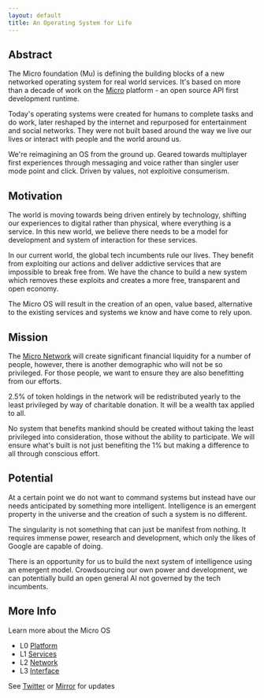 ```yaml
---
layout: default
title: An Operating System for Life
---
```


<div id="blurb">
<h2>Abstract</h2>
<p>The Micro foundation (Mu) is defining the building blocks of a new networked operating system for real world services.
It's based on more than a decade of work on the <a href="https://micro.dev">Micro</a> platform - an open source API first
development runtime.
</p>

<p>Today's operating systems were created for humans to complete tasks and do work, later reshaped by the internet and 
repurposed for entertainment and social networks. They were not built based around the way we live our lives or interact with people
and the world around us.
</p>

<p>We're reimagining an OS from the ground up. Geared towards multiplayer first experiences through messaging
and voice rather than singler user mode point and click. Driven by values, not exploitive consumerism.
</p>
</div>

<div id="blurb">
<h2>Motivation</h2>
<p>
The world is moving towards being driven entirely by technology, shifting our experiences to digital rather than 
physical, where everything is a service. In this new world, we believe there needs to be a model for development and system of interaction for 
these services.
</p>
<p>
In our current world, the global tech incumbents rule our lives.
They benefit from exploiting our actions and deliver addictive services that are impossible to break free from. We have the chance to 
build a new system which removes these exploits and creates a more free, transparent and open economy.
</p>
<p>
The Micro OS will result in the creation of an open, value based, alternative to the existing services and systems 
we know and have come to rely upon.
</p>
</div>

<div id="blurb">
<h2>Mission</h2>

<p>
The <a href="/network">Micro Network</a> will create significant financial liquidity for a number of people, however, there is another 
demographic who will not be so privileged. For those people, we want to ensure they are also benefitting from our efforts.
</p>

<p>
2.5% of token holdings in the network will be redistributed yearly to the least privileged by way of charitable donation. 
It will be a wealth tax applied to all.
</p>

<p>
No system that benefits mankind should be created without taking the least privileged into consideration, those without
the ability to participate. We will ensure what's built is not just benefiting the 1% but making a difference to all
through conscious effort.
</p>
</div>

<div id="blurb">
<h2>Potential</h2>
<p>
At a certain point we do not want to command systems but instead have our needs anticipated by something more intelligent.
Intelligence is an emergent property in the universe and the creation of such a system is no different.
</p>
<p>
The singularity is not something that can just be manifest from nothing. It requires immense power, research and development, 
which only the likes of Google are capable of doing.
</p>
<p>
There is an opportunity for us to build the next system of intelligence using an emergent model. Crowdsourcing our own power
and development, we can potentially build an open general AI not governed by the tech incumbents.
</p>
</div>

## More Info

Learn more about the Micro OS

<ul id="projects">
<li>L0 <a href="/platform">Platform</a></li>
<li>L1 <a href="/services">Services</a></li>
<li>L2 <a href="/network">Network</a></li>
<li>L3 <a href="/interface">Interface</a></li>
</ul>

<footer>
See <a href="https://twitter.com/mudotxyz">Twitter</a>
  or <a href="https://mirror.xyz/0x95A522981D68213E6F2190e187d42f9e53EE0873">Mirror</a> for updates
</footer>
